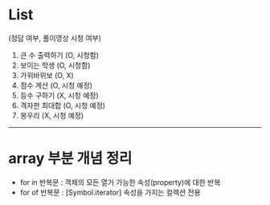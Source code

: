 # List
(정답 여부, 풀이영상 시청 여부)
1. 큰 수 출력하기 (O, 시청함)
2. 보이는 학생 (O, 시청함)
3. 가위바위보 (O, X)
4. 점수 계산 (O, 시청 예정)
5. 등수 구하기 (X, 시청 예정)
6. 격자판 최대합 (O, 시청 예정)
7. 봉우리 (X, 시청 예정)


---
# array 부분 개념 정리
- for in 반복문 : 객체의 모든 열거 가능한 속성(property)에 대한 반복
- for of 반복문 : [Symbol.iterator] 속성을 가지는 컬렉션 전용